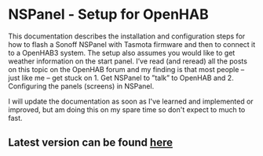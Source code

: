# NSPanel - Setup for OpenHAB

This documentation describes the installation and configuration steps for how to flash a Sonoff NSPanel with Tasmota firmware and then to connect it to a OpenHAB3 system. The setup also assumes you would like to get weather information on the start panel. 
I’ve read (and reread) all the posts on this topic on the OpenHAB forum and my finding is that most people – just like me – get stuck on 1. Get NSPanel to ”talk” to OpenHAB and 2. Configuring the panels (screens) in NSPanel.

I will update the documentation as soon as I've learned and implemented or improved, but am doing this on my spare time so don't expect to much to fast.

## Latest version can be found [here](https://github.com/alfpf/NSPanel-setup/blob/main/OpenHAB3%20and%20Sonoff%20NSPanel%20v2.5.pdf)
